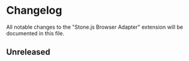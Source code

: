# Changelog

All notable changes to the "Stone.js Browser Adapter" extension will be documented in this file.

## Unreleased
